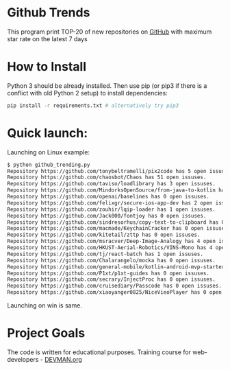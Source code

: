 # Github Trends

This program print TOP-20 of new repositories on [GitHub](https://github.com) with maximum star rate on the latest 7 days

# How to Install

Python 3 should be already installed. Then use pip (or pip3 if there is a conflict with old Python 2 setup) to install dependencies:
```bash
pip install -r requirements.txt # alternatively try pip3
```

# Quick launch:

Launching on Linux example:
```bash
$ python github_trending.py
Repository https://github.com/tonybeltramelli/pix2code has 5 open issuses.
Repository https://github.com/chaosbot/Chaos has 51 open issuses.
Repository https://github.com/taviso/loadlibrary has 3 open issuses.
Repository https://github.com/MindorksOpenSource/from-java-to-kotlin has 4 open issuses.
Repository https://github.com/openai/baselines has 0 open issuses.
Repository https://github.com/felixgr/secure-ios-app-dev has 2 open issuses.
Repository https://github.com/zouhir/lqip-loader has 1 open issuses.
Repository https://github.com/Jack000/fontjoy has 0 open issuses.
Repository https://github.com/sindresorhus/copy-text-to-clipboard has 0 open issuses.
Repository https://github.com/macmade/KeychainCracker has 0 open issuses.
Repository https://github.com/kitetail/zttp has 0 open issuses.
Repository https://github.com/msracver/Deep-Image-Analogy has 4 open issuses.
Repository https://github.com/HKUST-Aerial-Robotics/VINS-Mono has 4 open issuses.
Repository https://github.com/tj/react-batch has 1 open issuses.
Repository https://github.com/Chalarangelo/mocka has 0 open issuses.
Repository https://github.com/general-mobile/kotlin-android-mvp-starter has 1 open issuses.
Repository https://github.com/P1xt/p1xt-guides has 0 open issuses.
Repository https://github.com/secrary/InjectProc has 0 open issuses.
Repository https://github.com/cruisediary/Passcode has 0 open issuses.
Repository https://github.com/xiaoyanger0825/NiceVieoPlayer has 0 open issuses.
```
Launching on win is same.

# Project Goals

The code is written for educational purposes. Training course for web-developers - [DEVMAN.org](https://devman.org)
